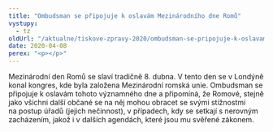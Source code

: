 ```yaml
---
title: "Ombudsman se připojuje k oslavám Mezinárodního dne Romů"
vystupy:
  - tz
oldUrl: "/aktualne/tiskove-zpravy-2020/ombudsman-se-pripojuje-k-oslavam-mezinarodniho-dne-romu/"
date: 2020-04-08
perex: "<p></p>"
---
```


<!-- imported from the old website -->

<p>Mezinárodní den Romů se slaví tradičně 8. dubna. V tento den se v Londýně konal kongres, kde byla založena Mezinárodní romská unie. Ombudsman se připojuje k oslavám tohoto významného dne a připomíná, že Romové, stejně jako všichni další občané se na něj mohou obracet se svými stížnostmi na postup úřadů (jejich nečinnost), v případech, kdy se setkají s nerovným zacházením, jakož i v dalších agendách, které jsou mu svěřené zákonem.</p>
